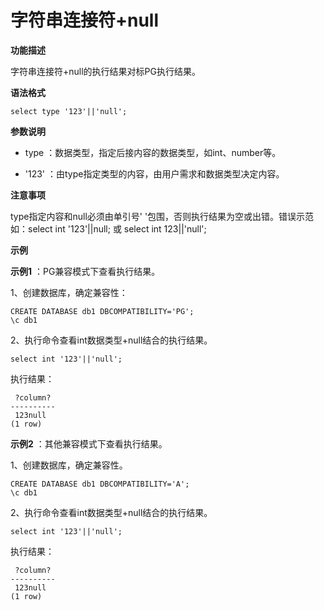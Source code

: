 # 字符串连接符+null

**功能描述**

字符串连接符+null的执行结果对标PG执行结果。

**语法格式**

```
select type '123'||'null';
```

**参数说明**

- type ：数据类型，指定后接内容的数据类型，如int、number等。

- '123'  ：由type指定类型的内容，由用户需求和数据类型决定内容。


**注意事项**

type指定内容和null必须由单引号' '包围，否则执行结果为空或出错。错误示范如：select int '123'||null; 或 select int 123||'null';

**示例**

**示例1** ：PG兼容模式下查看执行结果。

1、创建数据库，确定兼容性：

```
CREATE DATABASE db1 DBCOMPATIBILITY='PG';
\c db1
```

2、执行命令查看int数据类型+null结合的执行结果。

```
select int '123'||'null';
```

执行结果：

```
 ?column?
----------
 123null
(1 row)
```

**示例2** ：其他兼容模式下查看执行结果。

1、创建数据库，确定兼容性。

```
CREATE DATABASE db1 DBCOMPATIBILITY='A';
\c db1
```

2、执行命令查看int数据类型+null结合的执行结果。

```
select int '123'||'null';
```

执行结果：

```
 ?column?
----------
 123null
(1 row)
```

